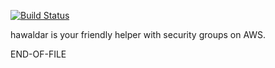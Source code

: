 [![Build Status](https://travis-ci.org/krishnan-mani/hawaldar.svg?branch=master)](https://travis-ci.org/krishnan-mani/hawaldar)

hawaldar is your friendly helper with security groups on AWS.

END-OF-FILE
